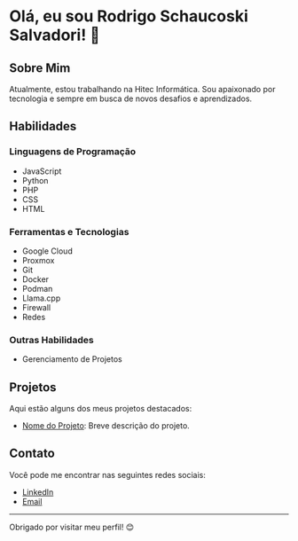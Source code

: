 # Olá, eu sou Rodrigo Schaucoski Salvadori! 👋

## Sobre Mim

Atualmente, estou trabalhando na Hitec Informática. Sou apaixonado por tecnologia e sempre em busca de novos desafios e aprendizados.

## Habilidades

### Linguagens de Programação

- JavaScript
- Python
- PHP
- CSS
- HTML

### Ferramentas e Tecnologias

- Google Cloud
- Proxmox
- Git
- Docker
- Podman
- Llama.cpp
- Firewall
- Redes

### Outras Habilidades

- Gerenciamento de Projetos

## Projetos

Aqui estão alguns dos meus projetos destacados:

- [Nome do Projeto](https://ch): Breve descrição do projeto.

## Contato

Você pode me encontrar nas seguintes redes sociais:

- [LinkedIn](https://www.linkedin.com/in/seu-perfil)
- [Email](mailto:seu-email@example.com)

---

Obrigado por visitar meu perfil! 😊
